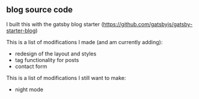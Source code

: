 ## blog source code

I built this with the gatsby blog starter (https://github.com/gatsbyjs/gatsby-starter-blog)

This is a list of modifications I made (and am currently adding):
  * redesign of the layout and styles
  * tag functionality for posts
  * contact form

This is a list of modifications I still want to make:
  * night mode
